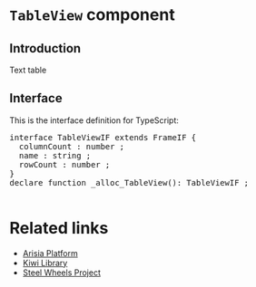 # `TableView` component

## Introduction
Text table

## Interface

This is the interface definition for TypeScript:
<pre>
interface TableViewIF extends FrameIF {
  columnCount : number ;
  name : string ;
  rowCount : number ;
}
declare function _alloc_TableView(): TableViewIF ;

</pre>

# Related links
* [Arisia Platform](https://gitlab.com/steewheels/arisia/-/blob/main/README.md)
* [Kiwi Library](https://gitlab.com/steewheels/kiwiscript/-/blob/main/KiwiLibrary/Document/Library.md)
* [Steel Wheels Project](https://gitlab.com/steewheels/project/-/blob/main/README.md)



